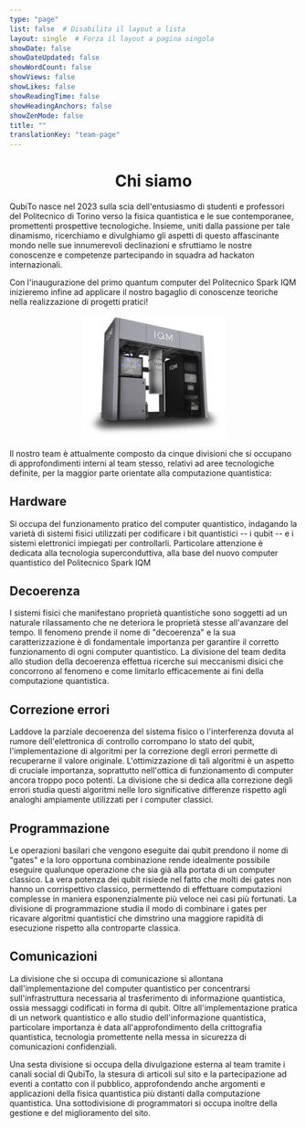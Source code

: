```yaml
---
type: "page"
list: false  # Disabilita il layout a lista
layout: single  # Forza il layout a pagina singola
showDate: false
showDateUpdated: false
showWordCount: false
showViews: false
showLikes: false
showReadingTime: false
showHeadingAnchors: false
showZenMode: false
title: ""
translationKey: "team-page"
---
```


<h1 style="text-align: center;">Chi siamo</h1>

QubiTo nasce nel 2023 sulla scia dell'entusiasmo di studenti e professori del Politecnico di Torino verso la fisica quantistica e le sue contemporanee, promettenti prospettive tecnologiche. 
Insieme, uniti dalla passione per tale dinamismo, ricerchiamo e divulghiamo gli aspetti di questo affascinante mondo nelle sue innumerevoli declinazioni e sfruttiamo le nostre conoscenze e competenze partecipando in squadra ad hackaton internazionali. 



Con l'inaugurazione del primo quantum computer del Politecnico Spark IQM inizieremo infine ad applicare il nostro bagaglio di conoscenze teoriche nella realizzazione di progetti pratici!

<img src="./Spark-Hero-Image.png" 
style="width: 50%; 
      display: block;
      margin-left: auto;
      margin-right: auto;
      width: 50%;">

Il nostro team è attualmente composto da cinque divisioni che si occupano di approfondimenti interni al team stesso, relativi ad aree tecnologiche definite, per la maggior parte orientate alla computazione quantistica:

## Hardware 
Si occupa del funzionamento pratico del computer quantistico, indagando la varietà di sistemi fisici utilizzati per codificare i bit quantistici -- i qubit -- e i sistemi elettronici impiegati per controllarli. Particolare attenzione è dedicata alla tecnologia superconduttiva, alla base del nuovo computer quantistico del Politecnico Spark IQM

## Decoerenza
I sistemi fisici che manifestano proprietà quantistiche sono soggetti ad un naturale rilassamento che ne deteriora le proprietà stesse all'avanzare del tempo. Il fenomeno prende il nome di "decoerenza" e la sua caratterizzazione è di fondamentale importanza per garantire il corretto funzionamento di ogni computer quantistico. La divisione del team dedita allo studion della decoerenza effettua ricerche sui meccanismi disici che concorrono al fenomeno e come limitarlo efficacemente ai fini della computazione quantistica.

## Correzione errori
Laddove la parziale decoerenza del sistema fisico o l'interferenza dovuta al rumore dell'elettronica di controllo corrompano lo stato del qubit, l'implementazione di algoritmi per la correzione degli errori permette di recuperarne il valore originale. L'ottimizzazione di tali algoritmi è un aspetto di cruciale importanza, soprattutto nell'ottica di funzionamento di computer ancora troppo poco potenti. La divisione che si dedica alla correzione degli errori studia questi algoritmi nelle loro significative differenze rispetto agli analoghi ampiamente utilizzati per i computer classici.

## Programmazione
Le operazioni basilari che vengono eseguite dai qubit prendono il nome di "gates" e la loro opportuna combinazione rende idealmente possibile eseguire qualunque operazione che sia già alla portata di un computer classico. La vera potenza dei qubit risiede nel fatto che molti dei gates non hanno un corrispettivo classico, permettendo di effettuare computazioni complesse in maniera esponenzialmente più veloce nei casi più fortunati. La divisione di programmazione studia il modo di combinare i gates per ricavare algoritmi quantistici che dimstrino una maggiore rapidità di esecuzione rispetto alla controparte classica.

## Comunicazioni
La divisione che si occupa di comunicazione si allontana dall'implementazione del computer quantistico per concentrarsi sull'infrastruttura necessaria al trasferimento di informazione quantistica, ossia messaggi codificati in forma di qubit. Oltre all'implementazione pratica di un network quantistico e allo studio dell'informazione quantistica, particolare importanza è data all'approfondimento della crittografia quantistica, tecnologia promettente nella messa in sicurezza di comunicazioni confidenziali. 



Una sesta divisione si occupa della divulgazione esterna al team tramite i canali social di QubiTo, la stesura di articoli sul sito e la partecipazione ad eventi a contatto con il pubblico, approfondendo anche argomenti e applicazioni della fisica quantistica più distanti dalla computazione quantistica. Una sottodivisione di programmatori si occupa inoltre della gestione e del miglioramento del sito.    

